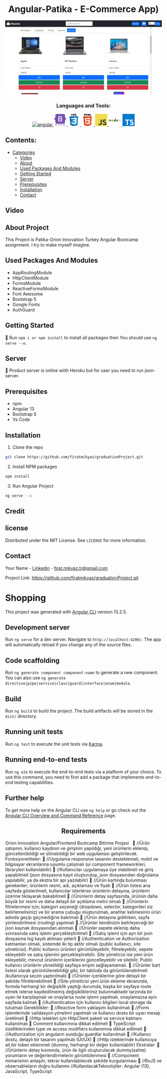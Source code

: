<h1 align="center">Angular-Patika - E-Commerce App)</h1>


[![IMAGE ALT TEXT HERE](./src/assets/images/ekranresmi.jpg)](https://youtu.be/MzAblpYjaUA)

<h3 align="center">Languages and Tools:</h3>
<p align="center"> <a href="https://angular.io" target="_blank" rel="noreferrer"> <img src="https://angular.io/assets/images/logos/angular/angular.svg" alt="angular" width="40" height="40"/> </a> <a href="https://getbootstrap.com" target="_blank" rel="noreferrer"> <img src="https://raw.githubusercontent.com/devicons/devicon/master/icons/bootstrap/bootstrap-plain-wordmark.svg" alt="bootstrap" width="40" height="40"/> </a> <a href="https://www.w3schools.com/css/" target="_blank" rel="noreferrer"> <img src="https://raw.githubusercontent.com/devicons/devicon/master/icons/css3/css3-original-wordmark.svg" alt="css3" width="40" height="40"/> </a> <a href="https://www.w3.org/html/" target="_blank" rel="noreferrer"> <img src="https://raw.githubusercontent.com/devicons/devicon/master/icons/html5/html5-original-wordmark.svg" alt="html5" width="40" height="40"/> </a> <a href="https://developer.mozilla.org/en-US/docs/Web/JavaScript" target="_blank" rel="noreferrer"> <img src="https://raw.githubusercontent.com/devicons/devicon/master/icons/javascript/javascript-original.svg" alt="javascript" width="40" height="40"/> </a> <a href="https://nodejs.org" target="_blank" rel="noreferrer"> <img src="https://raw.githubusercontent.com/devicons/devicon/master/icons/nodejs/nodejs-original-wordmark.svg" alt="nodejs" width="40" height="40"/> </a> <a href="https://www.typescriptlang.org/" target="_blank" rel="noreferrer"> <img src="https://raw.githubusercontent.com/devicons/devicon/master/icons/typescript/typescript-original.svg" alt="typescript" width="40" height="40"/> </a>



## Contents:
 - [Categories](#categories)
      - [Video](#video)
      - [About](#about-project)
      - [Used Packages And Modules](#used-packages-and-modules)
      - [Getting Started](#getting-started)
      - [Server](#server)
      - [Prerequisites](#prerequisites)
      - [Installation](#installation)
      - [Contact](#contact)

## Video



## About Project
 This Project is Patika-Orion Innovation Turkey Angular Bootcamp assignment. I try to make myself imagine.

## Used Packages And Modules

- AppRoutingModule
- HttpClientModule
- FormsModule
- ReactiveFormsModule
- Font Awesome
- Bootstrap 5
- Google Fonts
- AuthGuard

## Getting Started

:rocket: Run `npm i or npm install` to install all packages then You should use `ng serve --o`.

## Server

 :electric_plug: Product server is online wiith Heroku but for user you need to run json-server.

## Prerequisites

- npm
- Angular 13
- Bootstrap 5
- Vs Code

## Installation
1. Clone the repo
```sh
git clone https://github.com/firatmikyaz/graduationProject.git
```
2. Install NPM packages
```sh
npm install
```
3. Run Angular Project
```sh
ng serve --o
```
## Credit


## license

Distributed under the MIT License. See `LICENSE` for more information.

## Contact

Your Name - [Linkedin](https://tr.linkedin.com/in/firatmikyaz) - firat.mikyaz.tr@gmail.com

Project Link:  https://github.com/firatmikyaz/graduationProject.git


# Shopping

This project was generated with [Angular CLI](https://github.com/angular/angular-cli) version 13.2.5.

## Development server

Run `ng serve` for a dev server. Navigate to `http://localhost:4200/`. The app will automatically reload if you change any of the source files.

## Code scaffolding

Run `ng generate component component-name` to generate a new component. You can also use `ng generate directive|pipe|service|class|guard|interface|enum|module`.

## Build

Run `ng build` to build the project. The build artifacts will be stored in the `dist/` directory.

## Running unit tests

Run `ng test` to execute the unit tests via [Karma](https://karma-runner.github.io).

## Running end-to-end tests

Run `ng e2e` to execute the end-to-end tests via a platform of your choice. To use this command, you need to first add a package that implements end-to-end testing capabilities.

## Further help

To get more help on the Angular CLI use `ng help` or go check out the [Angular CLI Overview and Command Reference](https://angular.io/cli) page.


<h2 align="center">Requirements</h2>
Orion Innovation Angular/Frontend Bootcamp Bitirme Projesi
 
 //Ürün satışının, kullanıcı kaydının ve girişinin yapıldığı, yeni ürünlerin eklenip,
güncellenibildiği ve silinebildiği bir web uygulaması geliştirilecek.
Fonksiyoneliteler:
 //Uygulama responsive tasarımı desteklemeli, mobil ve bilgisayar ekranlarına uyumlu
çalışmalı (ui component frameworkleri, libraryleri kullanılabilir)
 //Kullanıcılar uygulamaya üye olabilmeli ve giriş yapabilmeli (json dosyasına kayıt
oluşturulup, json dosyasından doğrulama yapılabilir, ya da ekstra bir api yazılabilir)
 //Ürün kartında bulunması gerekenler; ürünlerin resmi, adı, açıklaması ve fiyatı
 //Ürün listesi ana sayfada gösterilmeli, kullanıcılar isterlerse ürünlerin detayına,
ürünlerin üzerine tıklayarak bakabilmeli
 //Ürünlerin detay sayfasında, ürünün daha büyük bir resmi ve daha detaylı bir açıklama
metni olmalı
 //Ürünlerin filtrelenmesi için; kategori seçeneği (dropdown, selector, kategorileri siz
belirlemelisiniz) ve bir arama çubuğu oluşturulmalı, anahtar kelimesinin ürün adında
geçip geçmediğine bakılmalı
 //Ürün detayına gidilirken, sayfa yönlendirilmesi (routing) yapılmalı
 //Ürünler kendinizin belirleyeceği bir json kaynak dosyasından alınmalı
 //Ürünler sepete eklenip daha sonrasında satış işlemi gerçekleştirilmeli
 //Satış işlemi için ayrı bir json dosyasına log kaydı atılması yeterli
 //Authentication ve Authorization katmanları olmalı, sistemde iki tip aktör olmalı (public
kullanıcı, site yöneticisi). Public kullanıcı ürünleri görüntüleyebilir, filtreleyebilir, sepete
ekleyebilir ve satış işlemini gerçekleştirebilir. Site yöneticisi ise yeni ürün ekleyebilir,
mevcut ürünlerin içeriklerini güncelleyebilir ve silebilir. Public kullanıcı ürünlerin
yönetildiği sayfaya erişim sağlayamamalı.
 //Ürünler kart listesi olarak görüntülenebildiği gibi, bir tabloda da görüntülenebilmeli
(kullanıcıya seçim yaptırılmalı)
 //Ürünler içeriklerine göre detaylı bir şekilde filtrelenebilmeli
 //Site yöneticisi yeni ürün ekleme ekranında, formda herhangi bir değişiklik yaptığı
durumda, başka bir sayfaya route etmek isterse kaydedilmemiş değişiklikleriniz
bulunmaktadır tarzında bir uyarı ile karşılaşmalı ve onaylarsa route işlemi yapılmalı,
onaylamazsa aynı sayfada kalmalı
 //Authentication için kullanıcı bilgileri local storage da tutulmalı
Gereklilikler:
 //Reactive form yaklaşımı kullanılmalı
 //Form işlemlerinde validasyon yönetimi yapılmalı ve kullanıcı dostu bir uyarı mesajı
üretilmeli
 //Http istekleri için HttpClient paketi ve service katmanı kullanılmalı
 Comment kullanımına dikkat edilmeli
 TypeScript özelliklerinden type ve access modifiers kullanımına dikkat edilmeli
 //Authorization için anguların sunduğu guardlar kullanılmalı
 //Kullanıcı dostu, detaylı bir tasarım yapılmalı (UI/UX)
 //Http isteklerinde kullanıcıya ait bir token eklenmeli (dummy, herhangi bir değer
kullanılabilir)
Ekstralar:
 //Ürünlerin detay kısmında, ürün ile ilgili oluşturulacak dummy(sahte) yorumların ve
değerlendirmelerin görüntülenmesi
 //Component mimarisinin anlaşılır, tekrar kullanılabilecek şekilde kurgulanması
 //RxJS ve observableların doğru kullanımı
//KullanılacakTeknolojiler: Angular (13), JavaScript, TypeScript
